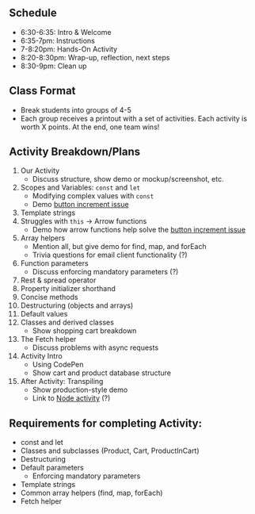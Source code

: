 ## Schedule

- 6:30-6:35: Intro &amp; Welcome
- 6:35-7pm: Instructions
- 7-8:20pm: Hands-On Activity
- 8:20-8:30pm: Wrap-up, reflection, next steps
- 8:30-9pm: Clean up

## Class Format
- Break students into groups of 4-5
- Each group receives a printout with a set of activities. Each activity is worth X points. At the end, one team wins!

## Activity Breakdown/Plans
1. Our Activity
    - Discuss structure, show demo or mockup/screenshot, etc.
2. Scopes and Variables: `const` and `let`
    - Modifying complex values with `const`
    - Demo [button increment issue](https://codepen.io/anythingcodes/pen/LyZwRr)
3. Template strings
4. Struggles with `this` -> Arrow functions
    - Demo how arrow functions help solve the [button increment issue](https://codepen.io/anythingcodes/pen/LyZwRr)
5. Array helpers
    - Mention all, but give demo for find, map, and forEach
    - Trivia questions for email client functionality (?)
6. Function parameters
    - Discuss enforcing mandatory parameters (?)
7. Rest &amp; spread operator
8. Property initializer shorthand
9. Concise methods
10. Destructuring (objects and arrays)
11. Default values
12. Classes and derived classes
    - Show shopping cart breakdown
13. The Fetch helper
    - Discuss problems with async requests
14. Activity Intro
    - Using CodePen
    - Show cart and product database structure
15. After Activity: Transpiling 
    - Show production-style demo
    - Link to [Node activity](http://tiny.cc/gdies6-final) (?)

## Requirements for completing Activity:
- const and let
- Classes and subclasses (Product, Cart, ProductInCart)
- Destructuring
- Default parameters
    - Enforcing mandatory parameters
- Template strings
- Common array helpers (find, map, forEach)
- Fetch helper